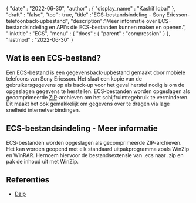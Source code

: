 {
  "date" : "2022-06-30",
  "author" : {
    "display_name" : "Kashif Iqbal"
},
  "draft" : "false",
  "toc" : true,
  "title" :"ECS-bestandsindeling - Sony Ericsson-telefoonback-upbestand",
  "description":"Meer informatie over ECS-bestandsindeling en API's die ECS-bestanden kunnen maken en openen.",
  "linktitle" : "ECS",
  "menu" : {
    "docs" : {
      "parent" : "compression"
}
},
  "lastmod" : "2022-06-30"
}

## Wat is een ECS-bestand?

Een ECS-bestand is een gegevensback-upbestand gemaakt door mobiele telefoons van Sony Ericsson. Het slaat een kopie van de gebruikersgegevens op als back-up voor het geval herstel nodig is om de opgeslagen gegevens te herstellen. ECS-bestanden worden opgeslagen als gecomprimeerde [ZIP](/nl/compression/zip/)-archieven om het schijfruimtegebruik te verminderen. Dit maakt het ook gemakkelijk om gegevens over te dragen via lage snelheid internetverbindingen.

## ECS-bestandsindeling - Meer informatie

ECS-bestanden worden opgeslagen als gecomprimeerde ZIP-archieven. Het kan worden geopend met elk standaard uitpakprogramma zoals WinZip en WinRAR. Hernoem hiervoor de bestandsextensie van .ecs naar .zip en pak de inhoud uit met WinZip.

## Referenties

* [Dzip](https://speeddemosarchive.com/dzip/)

